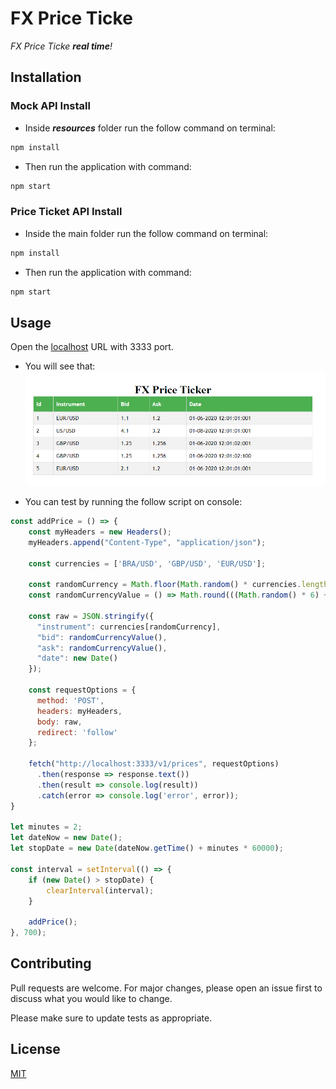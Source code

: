# FX Price Ticke

*FX Price Ticke __real time__!*

## Installation

### Mock API Install

- Inside *__resources__* folder run the follow command on terminal:

```bash
npm install
```

- Then run the application with command:

```bash
npm start
```

### Price Ticket API Install

- Inside the main folder run the follow command on terminal:

```bash
npm install
```

- Then run the application with command:

```bash
npm start
```

## Usage

Open the [localhost](http://localhost:3333/) URL with 3333 port.

- You will see that:
![Página Inicial](https://github.com/lucasluizss/FX.PriceTicket/blob/master/public/assets/Screenshot_1.png?raw=true)

- You can test by running the follow script on console:

```javascript
const addPrice = () => {
    const myHeaders = new Headers();
    myHeaders.append("Content-Type", "application/json");

    const currencies = ['BRA/USD', 'GBP/USD', 'EUR/USD'];

    const randomCurrency = Math.floor(Math.random() * currencies.length)
    const randomCurrencyValue = () => Math.round(((Math.random() * 6) + 1) * 20) / 20;

    const raw = JSON.stringify({
      "instrument": currencies[randomCurrency],
      "bid": randomCurrencyValue(),
      "ask": randomCurrencyValue(),
      "date": new Date() 
    });

    const requestOptions = {
      method: 'POST',
      headers: myHeaders,
      body: raw,
      redirect: 'follow'
    };

    fetch("http://localhost:3333/v1/prices", requestOptions)
      .then(response => response.text())
      .then(result => console.log(result))
      .catch(error => console.log('error', error));
}

let minutes = 2;
let dateNow = new Date();
let stopDate = new Date(dateNow.getTime() + minutes * 60000);

const interval = setInterval(() => {
    if (new Date() > stopDate) {
        clearInterval(interval);
    }
    
    addPrice();
}, 700);

```


## Contributing
Pull requests are welcome. For major changes, please open an issue first to discuss what you would like to change.

Please make sure to update tests as appropriate.

## License
[MIT](https://choosealicense.com/licenses/mit/)